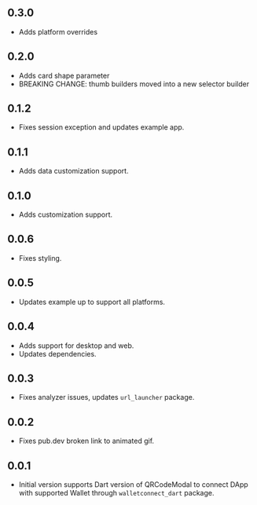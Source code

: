 ## 0.3.0
* Adds platform overrides

## 0.2.0
* Adds card shape parameter
* BREAKING CHANGE: thumb builders moved into a new selector builder

## 0.1.2
* Fixes session exception and updates example app.

## 0.1.1
* Adds data customization support.

## 0.1.0
* Adds customization support.

## 0.0.6
* Fixes styling.

## 0.0.5
* Updates example up to support all platforms.

## 0.0.4
* Adds support for desktop and web.
* Updates dependencies.

## 0.0.3
* Fixes analyzer issues, updates `url_launcher` package.

## 0.0.2
* Fixes pub.dev broken link to animated gif.

## 0.0.1
* Initial version supports Dart version of QRCodeModal to connect DApp with supported Wallet through `walletconnect_dart` package.

